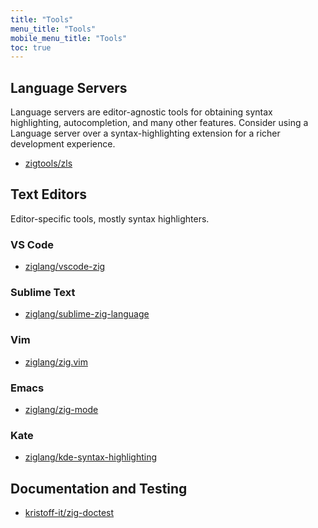 ```yaml
---
title: "Tools"
menu_title: "Tools"
mobile_menu_title: "Tools"
toc: true
---
```


## Language Servers
Language servers are editor-agnostic tools for obtaining syntax highlighting, autocompletion, and many other features. Consider using a Language server over a syntax-highlighting extension for a richer development experience.

- [zigtools/zls](https://github.com/zigtools/zls)

## Text Editors
Editor-specific tools, mostly syntax highlighters. 

### VS Code
- [ziglang/vscode-zig](https://github.com/ziglang/vscode-zig)

### Sublime Text
- [ziglang/sublime-zig-language](https://github.com/ziglang/sublime-zig-language)

### Vim
- [ziglang/zig.vim](https://github.com/ziglang/zig.vim)

### Emacs
- [ziglang/zig-mode](https://github.com/ziglang/zig-mode)

### Kate
- [ziglang/kde-syntax-highlighting](https://github.com/ziglang/kde-syntax-highlighting)

## Documentation and Testing
- [kristoff-it/zig-doctest](https://github.com/kristoff-it/zig-doctest)

